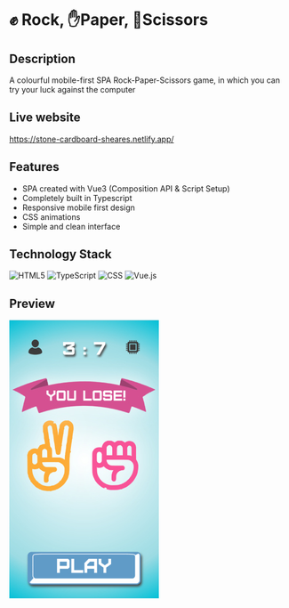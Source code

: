 # ✊ Rock, ✋Paper, 🤞Scissors


## Description
A colourful mobile-first SPA Rock-Paper-Scissors game, in which you can try your luck against the computer

## Live website
https://stone-cardboard-sheares.netlify.app/

## Features
- SPA created with Vue3 (Composition API & Script Setup)
- Completely built in Typescript
- Responsive mobile first design
- CSS animations
- Simple and clean interface

## Technology Stack

![HTML5](https://img.shields.io/badge/HTML5-E34F26?style=for-the-badge&logo=html5&logoColor=white)
![TypeScript](https://camo.githubusercontent.com/6cf9abe9d706421df40ff4feff208a5728df2b77f9eb21f24d09df00a0d69203/68747470733a2f2f696d672e736869656c64732e696f2f62616467652f547970655363726970742d3030374143433f7374796c653d666f722d7468652d6261646765266c6f676f3d74797065736372697074266c6f676f436f6c6f723d7768697465)
![CSS](https://img.shields.io/badge/CSS3-1572B6?style=for-the-badge&logo=css3&logoColor=white)
![Vue.js](https://img.shields.io/badge/Vue.js-35495E?style=for-the-badge&logo=vue.js&logoColor=4FC08D)

## Preview

![Preview](https://github.com/RobertMoravek/RockPaperScissors/blob/master/preview.jpg)